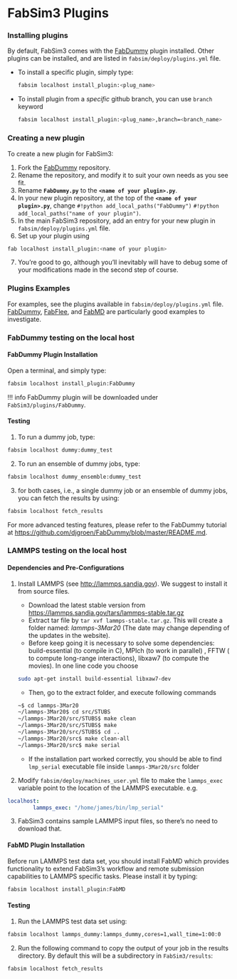 # FabSim3 Plugins

### Installing plugins

By default, FabSim3 comes with the [FabDummy](https://github.com/djgroen/FabDummy) plugin installed. Other plugins can be installed, and are listed in `fabsim/deploy/plugins.yml` file.

* To install a specific plugin, simply type:
	```sh
	fabsim localhost install_plugin:<plug_name>
	```

* To install plugin from a *specific* github branch, you can use `branch` keyword
	```sh
	fabsim localhost install_plugin:<plug_name>,branch=<branch_name>
	```

### Creating a new plugin

To create a new plugin for FabSim3:

1. Fork the [FabDummy](https://github.com/djgroen/FabDummy) repository.
2. Rename the repository, and modify it to suit your own needs as you see fit.
3. Rename **`FabDummy.py`** to the **`<name of your plugin>.py`**.
4. In your new plugin repository, at the top of the **`<name of your plugin>.py`**, change `#!python add_local_paths("FabDummy")`  `#!python add_local_paths("name of your plugin")`.
5. In the main FabSim3 repository, add an entry for your new plugin in `fabsim/deploy/plugins.yml` file.
6. Set up your plugin using
```sh
fab localhost install_plugin:<name of your plugin>
```
7. You’re good to go, although you’ll inevitably will have to debug some of your modifications made in the second step of course.

### Plugins Examples

For examples, see the plugins available in `fabsim/deploy/plugins.yml` file. [FabDummy](https://github.com/djgroen/FabDummy), [FabFlee](https://github.com/djgroen/FabFlee), and [FabMD](https://github.com/UCL-CCS/FabMD) are particularly good examples to investigate.

### FabDummy testing on the local host

#### FabDummy Plugin Installation
Open a terminal, and simply type:
```sh
fabsim localhost install_plugin:FabDummy
```
!!! info
	FabDummy plugin will be downloaded under `FabSim3/plugins/FabDummy`.

#### Testing
1. To run a dummy job, type:
```sh
fabsim localhost dummy:dummy_test
```
2. To run an ensemble of dummy jobs, type:
```sh
fabsim localhost dummy_ensemble:dummy_test
```
3. for both cases, i.e., a single dummy job or an ensemble of dummy jobs, you can fetch the results by using:
```sh
fabsim localhost fetch_results
```

For more advanced testing features, please refer to the FabDummy tutorial at <https://github.com/djgroen/FabDummy/blob/master/README.md>.

### LAMMPS testing on the local host

#### Dependencies and Pre-Configurations
1. Install LAMMPS (see <http://lammps.sandia.gov>). We suggest to install it from source files.
	* Download the latest stable version from <https://lammps.sandia.gov/tars/lammps-stable.tar.gz>
	* Extract tar file by `tar xvf lammps-stable.tar.gz`. This will create a folder named: *lammps-3Mar20* (The date may change depending of the updates in the website).
	* Before keep going it is necessary to solve some dependencies: build-essential (to compile in C), MPIch (to work in parallel) , FFTW ( to compute long-range interactions), libxaw7 (to compute the movies). In one line code you choose
	```sh
	sudo apt-get install build-essential libxaw7-dev
	```
	* Then, go to the extract folder, and execute following commands
	```sh
	~$ cd lammps-3Mar20
	~/lammps-3Mar20$ cd src/STUBS
	~/lammps-3Mar20/src/STUBS$ make clean
	~/lammps-3Mar20/src/STUBS$ make
	~/lammps-3Mar20/src/STUBS$ cd ..
	~/lammps-3Mar20/src$ make clean-all
	~/lammps-3Mar20/src$ make serial
	```
	* If the installation part worked correctly, you should be able to find `lmp_serial` executable file inside `lammps-3Mar20/src` folder

2. Modify `fabsim/deploy/machines_user.yml` file to make the `lammps_exec` variable point to the location of the LAMMPS executable. e.g.
```yaml
localhost:
        lammps_exec: "/home/james/bin/lmp_serial"
```
3. FabSim3 contains sample LAMMPS input files, so there’s no need to download that.

#### FabMD Plugin Installation
Before run LAMMPS test data set, you should install FabMD which provides functionality to extend FabSim3’s workflow and remote submission capabilities to LAMMPS specific tasks. Please install it by typing:
```sh
fabsim localhost install_plugin:FabMD
```

#### Testing
1. Run the LAMMPS test data set using:
```sh
fabsim localhost lammps_dummy:lammps_dummy,cores=1,wall_time=1:00:0
```
2. Run the following command to copy the output of your job in the results directory. By default this will be a subdirectory in `FabSim3/results`:
```sh
fabsim localhost fetch_results
```